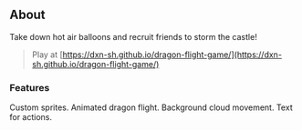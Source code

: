  
## About

Take down hot air balloons and recruit friends to storm the castle! 

> Play at [https://dxn-sh.github.io/dragon-flight-game/](https://dxn-sh.github.io/dragon-flight-game/)

### Features

Custom sprites. Animated dragon flight. Background cloud movement. Text for actions.
